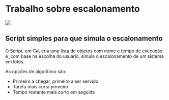 # Trabalho sobre escalonamento
<p>
	<img src="https://img.shields.io/badge/c%23-%23239120.svg?style=for-the-badge&logo=c-sharp&logoColor=white" />
</p>

## Script simples para que simula o escalonamento

O Script, em C#, cria uma lista de objetos com nome e tempo de execução e ,com base na escolha do usuário, simula o escalonamento de um sistema em lotes.

As opções de algoritimo são:
- Primeiro a chegar, primeiro a ser servido
- Tarefa mais curta primeiro
- Tempo restante mais curto em seguida